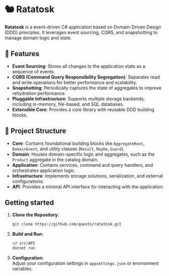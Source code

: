 # 🐿️ Ratatosk

**Ratatosk** is a event-driven C# application based on Domain-Driven Design (DDD) principles. It leverages event sourcing, CQRS, and snapshotting to manage domain logic and state.

## 🚀 Features
- **Event Sourcing**: Stores all changes to the application state as a sequence of events.
- **CQRS (Command Query Responsibility Segregation)**: Separates read and write operations for better performance and scalability.
- **Snapshotting**: Periodically captures the state of aggregates to improve rehydration performance.
- **Pluggable Infrastructure**: Supports multiple storage backends, including in-memory, file-based, and SQL databases.
- **Extensible Core**: Provides a core library with reusable DDD building blocks.

## 🧱 Project Structure
- **Core**: Contains foundational building blocks like `AggregateRoot`, `DomainEvent`, and utility classes (`Result`, `Maybe`, `Guard`).
- **Domain**: Houses domain-specific logic and aggregates, such as the `Product` aggregate in the catalog domain.
- **Application**: Contains services, command and query handlers, and orchestrates application logic.
- **Infrastructure**: Implements storage solutions, serialization, and external configurations.
- **API**: Provides a minimal API interface for interacting with the application.

## Getting started
1. **Clone the Repository**:
    ```bash
    git clone https://github.com/questo/ratatosk.git
    ```

2. **Build and Run**:
    ```bash
    cd src/API
    dotnet run
    ```

3. **Configuration**:  
    Adjust your configuration settings in `appsettings.json` or environment variables.

